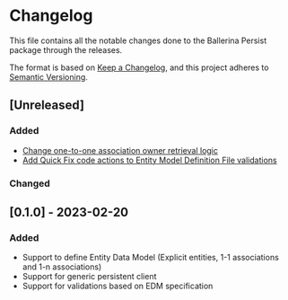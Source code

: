 # Changelog
This file contains all the notable changes done to the Ballerina Persist package through the releases.

The format is based on [Keep a Changelog](https://keepachangelog.com/en/1.0.0/),
and this project adheres to [Semantic Versioning](https://semver.org/spec/v2.0.0.html).

## [Unreleased]

### Added
- [Change one-to-one association owner retrieval logic](https://github.com/ballerina-platform/ballerina-standard-library/issues/4163)
- [Add Quick Fix code actions to Entity Model Definition File validations](https://github.com/ballerina-platform/ballerina-standard-library/issues/4088)

### Changed

## [0.1.0] - 2023-02-20

### Added

- Support to define Entity Data Model (Explicit entities, 1-1 associations and 1-n associations)
- Support for generic persistent client
- Support for validations based on EDM specification

